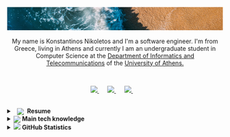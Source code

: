 <!--
**Nikoletos-K/Nikoletos-K** is a ✨ _special_ ✨ repository because its `README.md` (this file) appears on your GitHub profile.
-->

<h2 align='center'></h2>

<!--
<p align="right">
  <a href="https://github.com/Nikoletos-K/Nikoletos-K/blob/main/FrenchREADME.md">
    <img src="https://www.mrflag.com/wp-content/uploads/2018/10/France-Flag.png" width="20"/>
  </a>&nbsp;&nbsp;
    <a href="https://github.com/Nikoletos-K/Nikoletos-K/blob/main/README.md">
    <img src="http://sites1.christophlutz.co.uk/gbmag/wp-content/uploads/2017/01/UK-flag-union-jack-1024x683.jpg" width="20"/>
  </a>&nbsp;&nbsp;
  <a href="https://github.com/Nikoletos-K/Nikoletos-K/blob/main/ItalianREADME.md">
    <img src="https://www.countryflags.com/wp-content/uploads/italy-flag-png-xl.png" width="20"/>
  </a>&nbsp;&nbsp;
  <a href="https://github.com/Nikoletos-K/Nikoletos-K/blob/main/GermanREADME.md">
    <img src="https://www.countryflags.com/wp-content/uploads/germany-flag-png-xl.png" width="20"/>
  </a>&nbsp;&nbsp;
</p>
-->

<a href="https://nikoletos-k.github.io">
  <p align="center">
    <img src="./images/cov-23.jpg" >
  </p>
</a>

<!--
<h2 align='center'>
  Hi there! I'm Konstantinos 
</h2>
-->

<p align="center">
  My name is Konstantinos Nikoletos and I'm a software engineer. I'm from Greece, living in Athens and currently I am an undergraduate student in Computer Science at the <a href="https://www.di.uoa.gr/en"> Department of Informatics and Telecommunications</a> of the <a href="https://en.uoa.gr">University of Athens.</a> 
</p>

<br>  

<p align="center">
  <a href="https://nikoletos-k.github.io">
      <img src="https://img.shields.io/badge/WEBSITE-100000?style=for-the-badge&logo=google-chrome&logoColor=white&color=teal" />
  </a>&nbsp;&nbsp;&nbsp;&nbsp;
  <a href="mailto:nikoletos.konstantinos99@gmail.com">
      <img src="https://img.shields.io/badge/Gmail-D14836?style=for-the-badge&logo=gmail&logoColor=white" />
  </a>&nbsp;&nbsp;&nbsp;&nbsp;
  <a href="https://www.linkedin.com/in/konstantinos-nikoletos/">
      <img src="https://img.shields.io/badge/linkedin-%230077B5.svg?&style=for-the-badge&logo=linkedin&logoColor=white" />
  </a>&nbsp;&nbsp;&nbsp;&nbsp;
  <!--
  <a href="https://api.whatsapp.com/send?phone=+306976897915">
      <img src="https://img.shields.io/badge/WhatsApp-25D366?style=for-the-badge&logo=whatsapp&logoColor=white" />
  </a>&nbsp;&nbsp;&nbsp;&nbsp;
  -->
  
</p>

<!--
## :information_source: About Me 
&nbsp;&nbsp;&nbsp;:school::computer: &nbsp;Currently I am a computer science student (batchelor degree). \
&nbsp;&nbsp;&nbsp;:exclamation::bulb: &nbsp;Researching Entity Resolution problems .\
&nbsp;&nbsp;&nbsp;:heartbeat: &nbsp;Interested in data engineering, machine learning and artificial intelligence.\
&nbsp;&nbsp;&nbsp;:earth_africa::blue_book: &nbsp;History enthusiast.
-->

<br>


<details>
<summary>&nbsp; <img align="center" src="https://cdn1.iconfinder.com/data/icons/smallicons-logotypes/32/google_drive-512.png" width="20px">&nbsp; <b>Resume</b> </summary>

<br>  
<p align="center">
 <a href="https://drive.google.com/file/d/1lcfAdR5ZWo6zbl0yZmtkiTjmhZwxDN9f/view?usp=sharing">
      <img align="center" src="https://img.shields.io/badge/Open_in_Drive-CV-4285F4?style=for-the-badge&logo=google-drive&logoColor=white&color=blue" />
  </a>&nbsp;&nbsp;&nbsp;&nbsp;
 <p>
</details>

<details>
<summary> <img align="center" src="https://i.pinimg.com/originals/00/94/18/009418460183d05cbbff41179436b3eb.gif" width="30px"> <b>Main tech knowledge</b> </summary>

<p align="center">
    <a><img src="https://img.shields.io/badge/Linux-FCC624?style=for-the-badge&logo=linux&logoColor=black" /></a>
    <a><img src="https://img.shields.io/badge/Windows-0078D6?style=for-the-badge&logo=windows&logoColor=white" /></a>
</p>

<p align="center">
    <a><img src="https://img.shields.io/badge/Python-3776AB?style=for-the-badge&logo=python&logoColor=white" /></a>
    <a><img src="https://img.shields.io/badge/C-00599C?style=for-the-badge&logo=c&logoColor=white" /></a>
    <a><img src="https://img.shields.io/badge/C%2B%2B-00599C?style=for-the-badge&logo=c%2B%2B&logoColor=white" /></a>
    <a><img src="https://img.shields.io/badge/Java-ED8B00?style=for-the-badge&logo=java&logoColor=white" /></a>
    <a><img src="https://img.shields.io/badge/mysql-4479A1.svg?&style=for-the-badge&logo=mysql&logoColor=white" /></a>
</p>

<p align="center">
    <a><img src="https://img.shields.io/badge/HTML5-E34F26?style=for-the-badge&logo=html5&logoColor=white" /></a>
    <a><img src="https://img.shields.io/badge/PHP-777BB4?style=for-the-badge&logo=php&logoColor=white" /></a>
    <a><img src="https://img.shields.io/badge/Bootstrap-563D7C?style=for-the-badge&logo=bootstrap&logoColor=white" /></a>
    <a><img src="https://img.shields.io/badge/CSS-239120?&style=for-the-badge&logo=css3&logoColor=white" /></a>
    <a><img src="https://img.shields.io/badge/JavaScript-F7DF1E?style=for-the-badge&logo=javascript&logoColor=black" /></a>
</p>

<p align="center">
    <a><img src="https://img.shields.io/badge/jupyter-F3631D.svg?&style=for-the-badge&logo=jupyter&logoColor=white" /></a>
    <a><img src="https://img.shields.io/badge/anaconda-42B029.svg?&style=for-the-badge&logo=anaconda&logoColor=white" /></a>
    <a><img src="https://img.shields.io/badge/PyTorch%20-%23EE4C2C.svg?&style=for-the-badge&logo=PyTorch&logoColor=white" /></a>
    <a><img src="https://img.shields.io/badge/pandas%20-%23150458.svg?&style=for-the-badge&logo=pandas&logoColor=white" /></a>
    <a><img src="https://img.shields.io/badge/numpy%20-%23013243.svg?&style=for-the-badge&logo=numpy&logoColor=white" /></a>
</p>

<p align="center">
    <a><img src="https://img.shields.io/badge/Visual_Studio_Code-0078D4?style=for-the-badge&logo=visual%20studio%20code&logoColor=white" /></a>
    <a><img src="https://img.shields.io/badge/sublime-FF9800.svg?&style=for-the-badge&logo=sublime-text&logoColor=white" /></a>
    <a><img src="https://img.shields.io/badge/Git-F05032?style=for-the-badge&logo=git&logoColor=white" /></a>
</p>

<p align="center">
    <a><img src="https://img.shields.io/badge/Office-D83B01?style=for-the-badge&logo=microsoft-office&logoColor=white" /></a>
    <a><img src="https://img.shields.io/badge/Markdown-000000?style=for-the-badge&logo=markdown&logoColor=white" /></a>
    <a><img src="https://img.shields.io/badge/latex-008080.svg?&style=for-the-badge&logo=latex&logoColor=white" /></a>
</p>

<p align="center">
    <a><img src="https://img.shields.io/badge/Spring-6DB33F?style=for-the-badge&logo=spring&logoColor=white" /></a>
    <a><img src="https://img.shields.io/badge/xampp-FB7A24.svg?&style=for-the-badge&logo=xampp&logoColor=white" /></a>
</p>

</details>

<details>
<summary> <img src="https://media2.giphy.com/media/VEzBzSyEOKtXGuPIQw/giphy.gif" width="30px"> <b> GitHub Statistics</b> </summary>

<a href="https://github.com/Nikoletos-K/Nikoletos-K">
  <img align="center" src="https://github-readme-stats.vercel.app/api?username=Nikoletos-K&show_icons=true&line_height=24&count_private=true&hide=issues&hide_border=True" alt="GitHub Stats" />
</a>
<a href="https://github.com/Nikoletos-K/Nikoletos-K">
  <img align="center" src="https://github-readme-stats.vercel.app/api/top-langs/?username=Nikoletos-K&line_height=23&layout=compact&hide_border=True" />
</a>

<br>

<br>


<p align="center">
<img src="https://komarev.com/ghpvc/?username=Nikoletos-K&style=plastic&label=Views"><img> &nbsp;&nbsp;&nbsp;
<img src="https://badges.pufler.dev/visits/Nikoletos-K/Nikoletos-K?color=black&logo=github" /><img>  
</p>

</details>



<h2 align='center'></h2>


<!-- links to social media icons -->

<!-- icons with padding -->

[2.1]: http://i.imgur.com/0o48UoR.png (github icon with padding)

<!-- icons without padding -->

[2.2]: http://i.imgur.com/9I6NRUm.png (github icon without padding)
[3.2]: https://img.shields.io/badge/LinkedIn-0077B5?style=for-the-badge&logo=linkedin&logoColor=white (LinkedIn icon without padding)
[3.3]: https://img.shields.io/badge/WhatsApp-25D366?style=for-the-badge&logo=whatsapp&logoColor=white (LinkedIn icon without padding)
[3.4]: https://img.shields.io/badge/Gmail-D14836?style=for-the-badge&logo=gmail&logoColor=white (LinkedIn icon without padding)


<!-- links to your social media accounts -->

[2]: https://github.com/Nikoletos-K
[3]: https://www.linkedin.com/in/konstantinos-nikoletos/
[4]: https://www.linkedin.com/in/konstantinos-nikoletos/
[5]: mailto:nikoletos.konstantinos99@gmail.com


<!-- Resources -->
<!-- Icons: https://simpleicons.org/ -->
<!-- GitHub Stats: https://github.com/anuraghazra/github-readme-stats -->
<!-- Emojis: https://emojipedia.org/emoji/ -->
<!-- HTML Emojis: https://www.fileformat.info/index.htm -->
<!-- Shields: https://shields.io/ -->
<!-- Awesome GitHub Profile README: https://github.com/abhisheknaiidu/awesome-github-profile-readme -->
